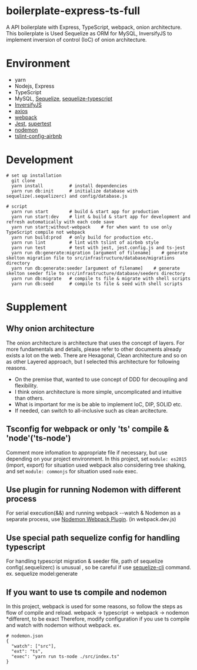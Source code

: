 # boilerplate-express-ts-full

A API boilerplate with Express, TypeScript, webpack, onion architecture.
This boilerplate is Used Sequelize as ORM for MySQL,
InversifyJS to implement inversion of control (IoC) of onion architecture.

# Environment

- yarn
- Nodejs, Express
- TypeScript
- MySQL, [Sequelize](https://sequelize.org/), [sequelize-typescript](https://github.com/RobinBuschmann/sequelize-typescript)
- [InversifyJS](https://github.com/inversify/InversifyJS)
- [axios](https://github.com/axios/axios)
- [webpack](https://webpack.js.org/)
- [Jest](https://jestjs.io/ja/), [supertest](https://github.com/visionmedia/supertest)
- [nodemon](https://github.com/remy/nodemon)
- [tslint-config-airbnb](https://github.com/progre/tslint-config-airbnb)

# Development

```
# set up installation
  git clone
  yarn install          # install dependencies
  yarn run db:init      # initialize database with sequelize(.sequelizerc) and config/database.js

# script
  yarn run start        # build & start app for production
  yarn run start:dev    # lint & build & start app for development and refresh automatically with each code save
  yarn run start:without-webpack    # for when want to use only TypeScript compile not webpack
  yarn run build:prod   # only build for production etc.
  yarn run lint         # lint with tslint of airbnb style
  yarn run test         # test with jest, jest.config.js and ts-jest
  yarn run db:generate:migration [argument of filename]    # generate skelton migration file to src/infrastructure/database/migrations directory
  yarn run db:generate:seeder [argument of filename]    # generate skelton seeder file to src/infrastructure/database/seeders directory
  yarn run db:migrate   # compile ts file & migrate with shell scripts
  yarn run db:seed      # compile ts file & seed with shell scripts
```

# Supplement

## Why onion architecture

The onion architecture is architecture that uses the concept of layers.
For more fundamentals and details, please refer to other documents already exists a lot on the web.
There are Hexagonal, Clean architecture and so on as other Layered approach, but
I selected this architecture for following reasons.

- On the premise that, wanted to use concept of DDD for decoupling and flexibility.
- I think onion architecture is more simple, uncomplicated and intuitive than others.
- What is important for me is be able to implement IoC, DIP, SOLID etc.
- If needed, can switch to all-inclusive such as clean arcitecture.

## Tsconfig for webpack or only 'ts' compile & 'node'('ts-node')

Comment more infomation to appropriate file if necessary, but use depending on your project environment.
In this project, set `module: es2015` (import, export) for situation used webpack also considering tree shaking,
and set `module: commonjs` for situation used `node` exec.

## Use plugin for running Nodemon with different process

For serial execution(&&) and running webpack --watch & Nodemon as a separate process,
use [Nodemon Webpack Plugin](https://github.com/Izhaki/nodemon-webpack-plugin).
(in webpack.dev.js)

## Use special path sequelize config for handling typescript

For handling typescript migration & seeder file, path of sequelize config(.sequelizerc) is unusual
, so be careful if use [sequelize-cli](https://github.com/sequelize/cli) command.
ex. sequelize model:generate

## If you want to use ts compile and nodemon

In this project, webpack is used for some reasons, so follow the steps as flow of compile and reload.
webpack -> typescript -> webpack -> nodemon \*different, to be exact
Therefore, modify configuration if you use ts compile and watch with nodemon without webpack.
ex.

```
# nodemon.json
{
  "watch": ["src"],
  "ext": "ts",
  "exec": "yarn run ts-node ./src/index.ts"
}
```
